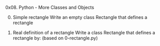 0x08. Python - More Classes and Objects

0. Simple rectangle
Write an empty class Rectangle that defines a rectangle

1. Real definition of a rectangle
Write a class Rectangle that defines a rectangle by: (based on 0-rectangle.py)
